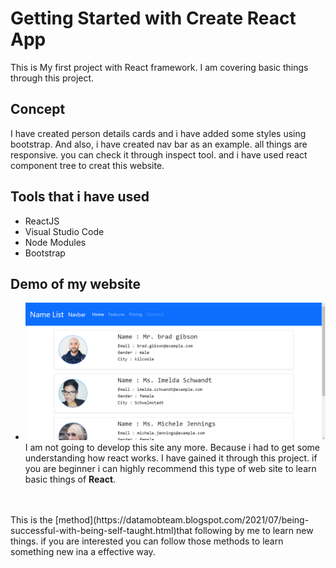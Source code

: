 # Getting Started with Create React App
This is My first project with React framework. I am covering basic things through this project.

## Concept
I have created person details cards and i have added some styles using bootstrap. And also, i have created nav bar as an example. all things are responsive. you can check it through inspect tool. and i have used react component tree to creat this website. 

## Tools that i have used
- ReactJS
- Visual Studio Code
- Node Modules
- Bootstrap

## Demo of my website
- ![demo](public/demo/firstweb.png)
I am not going to develop this site any more. Because i had to get some understanding how react works. I have gained it through this project. if you are beginner i can highly recommend this type of web site to learn basic things of <b>React</b>.
<br/>
<br/>
This is the [method](https://datamobteam.blogspot.com/2021/07/being-successful-with-being-self-taught.html)that following by me to learn new things. if you are interested you can follow those methods to learn something new ina a effective way.
